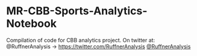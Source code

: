 # MR-CBB-Sports-Analytics-Notebook
Compilation of code for CBB analytics project. 
On twitter at: @RuffnerAnalysis -> https://twitter.com/RuffnerAnalysis
<a href="https://twitter.com/RuffnerAnalysis" class="icon fa-twitter">
    										<span class="label">@RuffnerAnalysis</span>
